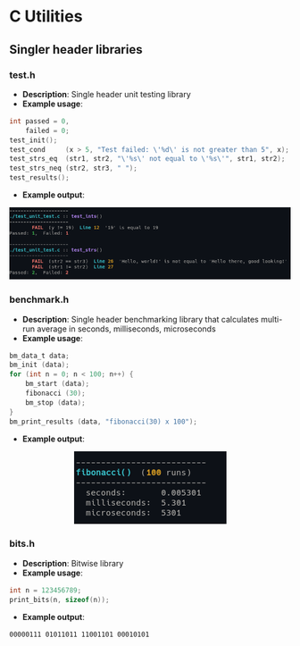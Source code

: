 
# C Utilities

## Singler header libraries

### test.h
- __Description__:  Single header unit testing library
- __Example usage__:
```c
int passed = 0,
    failed = 0;
test_init();
test_cond     (x > 5, "Test failed: \'%d\' is not greater than 5", x);
test_strs_eq  (str1, str2, "\'%s\' not equal to \'%s\'", str1, str2);
test_strs_neq (str2, str3, " ");
test_results();
```
- __Example output__:
<p align="center"><img margin-left="auto" src="./images/test.png"></p>

### benchmark.h
- __Description__:  Single header benchmarking library that calculates multi-run average in seconds, milliseconds, microseconds
- __Example usage__:
```c
bm_data_t data;
bm_init (data);
for (int n = 0; n < 100; n++) {
    bm_start (data);
    fibonacci (30);
    bm_stop (data);
}
bm_print_results (data, "fibonacci(30) x 100");
```
- __Example output__:
<p align="center"><img margin-left="auto" src="./images/benchmark.png"></p>

### bits.h
- __Description__:  Bitwise library
- __Example usage__:
```c
int n = 123456789;
print_bits(n, sizeof(n));
```
- __Example output__:
```bash
00000111 01011011 11001101 00010101
```

<br>
